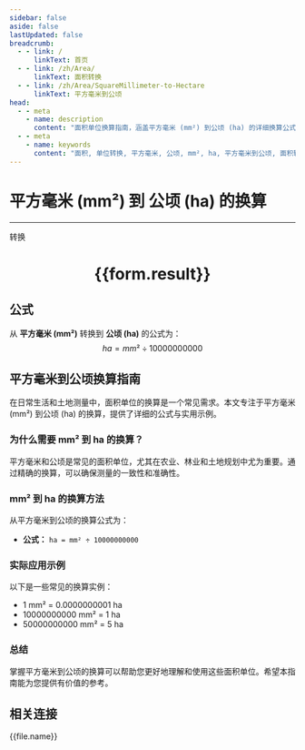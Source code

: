 ```yaml
---
sidebar: false
aside: false
lastUpdated: false
breadcrumb:
  - - link: /
      linkText: 首页
  - - link: /zh/Area/
      linkText: 面积转换
  - - link: /zh/Area/SquareMillimeter-to-Hectare
      linkText: 平方毫米到公顷
head:
  - - meta
    - name: description
      content: "面积单位换算指南，涵盖平方毫米 (mm²) 到公顷 (ha) 的详细换算公式与说明。"
  - - meta
    - name: keywords
      content: "面积, 单位转换, 平方毫米, 公顷, mm², ha, 平方毫米到公顷, 面积转换指南"
---
```

# 平方毫米 (mm²) 到 公顷 (ha) 的换算
---
<script setup>
import { onMounted, reactive, inject, ref } from 'vue'
import { NButton, NForm, NFormItem, NInput, NInputNumber, NSelect, NCard, useMessage,NGrid ,NGi } from 'naive-ui'
import { defineClientComponent } from 'vitepress'
import { Area } from '../../files';

const convert = inject('convert')

const form = reactive({
  number: null,
  result: '',
})

const convertHandler = () => {
  if (form.number !== null && !isNaN(form.number)) {
    const convertedValue = parseFloat(form.number) / 10000000000
    form.result = `${form.number}mm² = ${convertedValue.toFixed(10)}ha`
  } else {
    form.result = '请输入有效的数值。'
  }
}
</script>

<n-form size="large" :model="form">
  <n-form-item label="平方毫米 (mm²)">
    <n-input-number v-model:value="form.number" placeholder="输入平方毫米" style="width: 100%" />
  </n-form-item>
  <n-form-item>
    <n-button type="primary" @click="convertHandler" block>转换</n-button>
  </n-form-item>
</n-form>

<n-card  embedded :bordered="false" hoverable>
  <div  style="text-align:center">
    <h1>{{form.result}}</h1>
  </div>
</n-card>

## 公式

从 **平方毫米 (mm²)** 转换到 **公顷 (ha)** 的公式为：
$$ ha = mm² \div 10000000000 $$

## 平方毫米到公顷换算指南

在日常生活和土地测量中，面积单位的换算是一个常见需求。本文专注于平方毫米 (mm²) 到公顷 (ha) 的换算，提供了详细的公式与实用示例。

### 为什么需要 mm² 到 ha 的换算？

平方毫米和公顷是常见的面积单位，尤其在农业、林业和土地规划中尤为重要。通过精确的换算，可以确保测量的一致性和准确性。

### mm² 到 ha 的换算方法

从平方毫米到公顷的换算公式为：

- **公式：** `ha = mm² ÷ 10000000000`

### 实际应用示例

以下是一些常见的换算实例：

- 1 mm² = 0.0000000001 ha
- 10000000000 mm² = 1 ha
- 50000000000 mm² = 5 ha

### 总结

掌握平方毫米到公顷的换算可以帮助您更好地理解和使用这些面积单位。希望本指南能为您提供有价值的参考。

## 相关连接
<n-grid x-gap="12" :cols="4">
  <n-gi v-for="(file, index) in Area" :key="index">
    <n-button
      text
      tag="a"
      :href="file.path"
      type="primary"
    >
      {{file.name}}
    </n-button>
  </n-gi>
</n-grid>